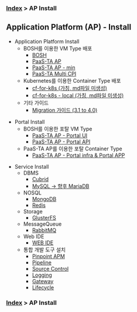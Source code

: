 ### [Index](https://github.com/okpc579/paasta-guide-new/blob/main/README.md) > AP Install

## Application Platform (AP) - Install
- Application Platform Install  
  - BOSH를 이용한 VM Type 배포
    - [BOSH](./application_platform/bosh.md)  
    - [PaaS-TA AP](./application_platform/paasta_ap.md)  
    - [PaaS-TA AP - min](./application_platform/paasta_ap_min.md)  
    - [PaaS-TA Multi CPI](./application_platform/paasta_multi_cpi.md)  
  - Kubernetes를 이용한 Container Type 배포
    - [cf-for-k8s (가칭, md파일 미생성)](./core/README.md)  
    - [cf-for-k8s - local (가칭, md파일 미생성)](./core/README.md)  
  - 기타 가이드
    - [Migration 가이드 (3.1 to 4.0)](./application_platform/4.0_migration.md)  

+ Portal Install
  + BOSH를 이용한 포탈 VM Type
    + [PaaS-TA AP - Portal UI](./portal/vm_type_ui.md)   
    + [PaaS-TA AP - Portal API](./portal/vm_type_api.md)   
  + PaaS-TA AP를 이용한 포탈 Container Type
    + [PaaS-TA AP - Portal infra & Portal APP](./portal/container_type.md)   

- Service Install
  - DBMS
    - [Cubrid](./service/cubrid.md)
    - [MySQL -> 향후 MariaDB](./service/mysql.md)
  - NOSQL
    - [MongoDB](./service/mongodb.md)
    - [Redis](./service/redis.md)
  - Storage
    - [GlusterFS](./service/glusterfs.md)
  - MessageQueue 
    - [RabbitMQ](./service/rabbitmq.md)
  - Web IDE
    - [WEB IDE](./service/webide.md)
  - 통합 개발 도구 설치
    - [Pinpoint APM](./service/pinpoint.md)
    - [Pipeline](./service/pipeline.md)
    - [Source Control](./service/source_control.md)
    - [Logging](./service/logging.md)
    - [Gateway](./service/gateway.md)
    - [Lifecycle](./service/lifecycle.md)

### [Index](https://github.com/okpc579/paasta-guide-new/blob/main/README.md) > AP Install

